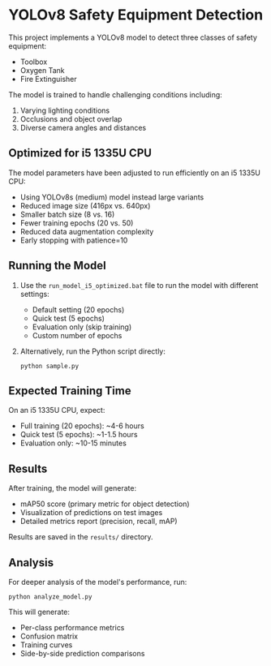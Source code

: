 # YOLOv8 Safety Equipment Detection

This project implements a YOLOv8 model to detect three classes of safety equipment:
- Toolbox
- Oxygen Tank
- Fire Extinguisher

The model is trained to handle challenging conditions including:
1. Varying lighting conditions
2. Occlusions and object overlap
3. Diverse camera angles and distances

## Optimized for i5 1335U CPU

The model parameters have been adjusted to run efficiently on an i5 1335U CPU:
- Using YOLOv8s (medium) model instead large variants
- Reduced image size (416px vs. 640px)
- Smaller batch size (8 vs. 16)
- Fewer training epochs (20 vs. 50)
- Reduced data augmentation complexity
- Early stopping with patience=10

## Running the Model

1. Use the `run_model_i5_optimized.bat` file to run the model with different settings:
   - Default setting (20 epochs)
   - Quick test (5 epochs)
   - Evaluation only (skip training)
   - Custom number of epochs

2. Alternatively, run the Python script directly:
   ```
   python sample.py
   ```

## Expected Training Time

On an i5 1335U CPU, expect:
- Full training (20 epochs): ~4-6 hours
- Quick test (5 epochs): ~1-1.5 hours
- Evaluation only: ~10-15 minutes

## Results

After training, the model will generate:
- mAP50 score (primary metric for object detection)
- Visualization of predictions on test images
- Detailed metrics report (precision, recall, mAP)

Results are saved in the `results/` directory.

## Analysis

For deeper analysis of the model's performance, run:
```
python analyze_model.py
```

This will generate:
- Per-class performance metrics
- Confusion matrix
- Training curves
- Side-by-side prediction comparisons

